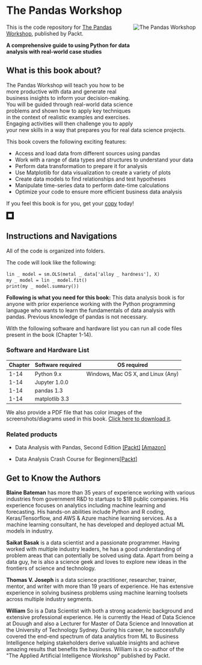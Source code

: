 # The Pandas Workshop

<a href="https://www.packtpub.com/product/the-pandas-workshop/9781800208933?utm_source=github&utm_medium=repository&utm_campaign=9781800208933"><img src="(https://static.packt-cdn.com/products/9781800208933/cover/smaller)" alt="The Pandas Workshop" height="256px" align="right"></a>

This is the code repository for [The Pandas Workshop](https://www.packtpub.com/product/the-pandas-workshop/9781800208933?utm_source=github&utm_medium=repository&utm_campaign=9781800208933), published by Packt.

**A comprehensive guide to using Python for data analysis with real-world case studies**

## What is this book about?
The Pandas Workshop will teach you how to be more productive with data and generate real business insights to inform your decision-making. You will be guided through real-world data science problems and shown how to apply key techniques in the context of realistic examples and exercises. Engaging activities will then challenge you to apply your new skills in a way that prepares you for real data science projects.

This book covers the following exciting features: 
* Access and load data from different sources using pandas
* Work with a range of data types and structures to understand your data
* Perform data transformation to prepare it for analysis
* Use Matplotlib for data visualization to create a variety of plots
* Create data models to find relationships and test hypotheses
* Manipulate time-series data to perform date-time calculations
* Optimize your code to ensure more efficient business data analysis

If you feel this book is for you, get your [copy](https://www.amazon.com/dp/B09NC5XJ6D) today!

<a href="https://www.packtpub.com/?utm_source=github&utm_medium=banner&utm_campaign=GitHubBanner"><img src="https://raw.githubusercontent.com/PacktPublishing/GitHub/master/GitHub.png" 
alt="https://www.packtpub.com/" border="5" /></a>


## Instructions and Navigations
All of the code is organized into folders.

The code will look like the following:
```
lin _ model = sm.OLS(metal _ data['alloy _ hardness'], X)
my _ model = lin _ model.fit()
print(my _ model.summary())
```

**Following is what you need for this book:**
This data analysis book is for anyone with prior experience working with the Python programming language who wants to learn the fundamentals of data analysis with pandas. Previous knowledge of pandas is not necessary.

With the following software and hardware list you can run all code files present in the book (Chapter 1-14).

### Software and Hardware List


| Chapter  | Software required                    | OS required                        |
| -------- | ------------------------------------ | -----------------------------------|
| 1-14	   | Python 9.x                           | Windows, Mac OS X, and Linux (Any) |
| 1-14	   | Jupyter 1.0.0                        |                                    |
| 1-14	   | pandas 1.3                           |                                    |
| 1-14     | matplotlib 3.3                       |                                    |


We also provide a PDF file that has color images of the screenshots/diagrams used in this book. [Click here to download it](https://static.packt-cdn.com/downloads/9781800208933_ColorImages.pdf).


### Related products <Other books you may enjoy>
* Data Analysis with Pandas, Second Edition [[Packt]](https://www.packtpub.com/product/hands-on-data-analysis-with-pandas-second-edition/9781800563452?utm_source=github&utm_medium=repository&utm_campaign=9781800563452) [[Amazon]](https://www.amazon.com/dp/1800563450)

* Data Analysis Crash Course for Beginners[[Packt]](https://www.packtpub.com/product/data-analysis-crash-course-for-beginners-pandas-python-video/9781803242354?utm_source=github&utm_medium=repository&utm_campaign=9781803242354) 

## Get to Know the Authors
**Blaine Bateman**
 has more than 35 years of experience working with various industries from government R&D to startups to $1B public companies. His experience focuses on analytics including machine learning and forecasting. His hands-on abilities include Python and R coding, Keras/Tensorflow, and AWS & Azure machine learning services. As a machine learning consultant, he has developed and deployed actual ML models in industry.

**Saikat Basak** 
is a data scientist and a passionate programmer. Having worked with multiple industry leaders, he has a good understanding of problem areas that can potentially be solved using data. Apart from being a data guy, he is also a science geek and loves to explore new ideas in the frontiers of science and technology.

**Thomas V. Joseph**
is a data science practitioner, researcher, trainer, mentor, and writer with more than 19 years of experience. He has extensive experience in solving business problems using machine learning toolsets across multiple industry segments.

**William**
So is a Data Scientist with both a strong academic background and extensive professional experience. He is currently the Head of Data Science at Douugh and also a Lecturer for Master of Data Science and Innovation at the University of Technology Sydney.
During his career, he successfully covered the end-end spectrum of data analytics from ML to Business Intelligence helping stakeholders derive valuable insights and achieve amazing results that benefits the business.
William is a co-author of the "The Applied Artificial Intelligence Workshop" published by Packt.
